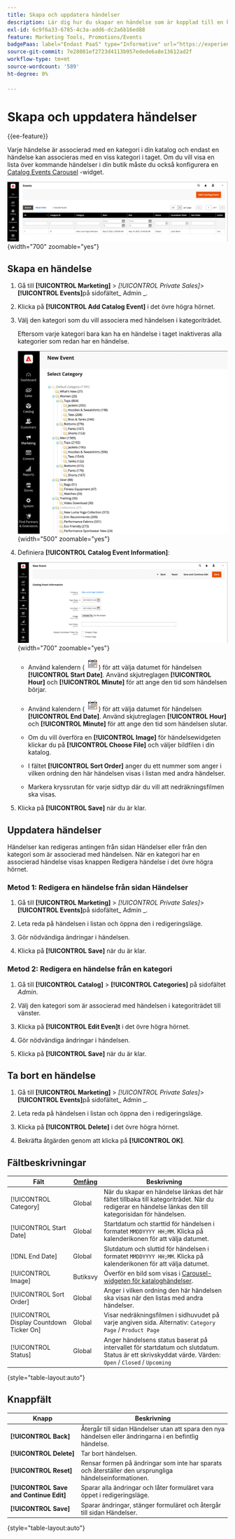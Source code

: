```yaml
---
title: Skapa och uppdatera händelser
description: Lär dig hur du skapar en händelse som är kopplad till en kategori i din katalog.
exl-id: 6c9f6a33-6785-4c3a-add6-dc2a6b16ed88
feature: Marketing Tools, Promotions/Events
badgePaas: label="Endast PaaS" type="Informative" url="https://experienceleague.adobe.com/en/docs/commerce/user-guides/product-solutions" tooltip="Gäller endast Adobe Commerce i molnprojekt (Adobe-hanterad PaaS-infrastruktur) och lokala projekt."
source-git-commit: 7e28081ef2723d4113b957edede6a8e13612ad2f
workflow-type: tm+mt
source-wordcount: '589'
ht-degree: 0%

---
```


# Skapa och uppdatera händelser

{{ee-feature}}

Varje händelse är associerad med en kategori i din katalog och endast en händelse kan associeras med en viss kategori i taget. Om du vill visa en lista över kommande händelser i din butik måste du också konfigurera en [Catalog Events Carousel](../content-design/widget-event-carousel.md) -widget.

![Händelselista](./assets/category-events.png){width="700" zoomable="yes"}

## Skapa en händelse

1. Gå till **[!UICONTROL Marketing]** > _[!UICONTROL Private Sales]_>**[!UICONTROL Events]**&#x200B;på sidofältet_ Admin _.

1. Klicka på **[!UICONTROL Add Catalog Event]** i det övre högra hörnet.

1. Välj den kategori som du vill associera med händelsen i kategoriträdet.

   Eftersom varje kategori bara kan ha en händelse i taget inaktiveras alla kategorier som redan har en händelse.

   ![Ny händelse - kategoriträd](./assets/catalog-events-category-tree.png){width="500" zoomable="yes"}

1. Definiera **[!UICONTROL Catalog Event Information]**:

   ![Kataloghändelseinformation](./assets/catalog-event-information.png){width="700" zoomable="yes"}

   - Använd kalendern (![kalenderikon](../assets/icon-calendar.png)) för att välja datumet för händelsen **[!UICONTROL Start Date]**. Använd skjutreglagen **[!UICONTROL Hour]** och **[!UICONTROL Minute]** för att ange den tid som händelsen börjar.

   - Använd kalendern (![kalenderikon](../assets/icon-calendar.png)) för att välja datumet för händelsen **[!UICONTROL End Date]**. Använd skjutreglagen **[!UICONTROL Hour]** och **[!UICONTROL Minute]** för att ange den tid som händelsen slutar.

   - Om du vill överföra en **[!UICONTROL Image]** för händelsewidgeten klickar du på **[!UICONTROL Choose File]** och väljer bildfilen i din katalog.

   - I fältet **[!UICONTROL Sort Order]** anger du ett nummer som anger i vilken ordning den här händelsen visas i listan med andra händelser.

   - Markera kryssrutan för varje sidtyp där du vill att nedräkningsfilmen ska visas.

1. Klicka på **[!UICONTROL Save]** när du är klar.

## Uppdatera händelser

Händelser kan redigeras antingen från sidan Händelser eller från den kategori som är associerad med händelsen. När en kategori har en associerad händelse visas knappen Redigera händelse i det övre högra hörnet.

### Metod 1: Redigera en händelse från sidan Händelser

1. Gå till **[!UICONTROL Marketing]** > _[!UICONTROL Private Sales]_>**[!UICONTROL Events]**&#x200B;på sidofältet_ Admin _.

1. Leta reda på händelsen i listan och öppna den i redigeringsläge.

1. Gör nödvändiga ändringar i händelsen.

1. Klicka på **[!UICONTROL Save]** när du är klar.

### Metod 2: Redigera en händelse från en kategori

1. Gå till **[!UICONTROL Catalog]** > **[!UICONTROL Categories]** på sidofältet _Admin_.

1. Välj den kategori som är associerad med händelsen i kategoriträdet till vänster.

1. Klicka på **[!UICONTROL Edit Even]t** i det övre högra hörnet.

1. Gör nödvändiga ändringar i händelsen.

1. Klicka på **[!UICONTROL Save]** när du är klar.

## Ta bort en händelse

1. Gå till **[!UICONTROL Marketing]** > _[!UICONTROL Private Sales]_>**[!UICONTROL Events]**&#x200B;på sidofältet_ Admin _.

1. Leta reda på händelsen i listan och öppna den i redigeringsläge.

1. Klicka på **[!UICONTROL Delete]** i det övre högra hörnet.

1. Bekräfta åtgärden genom att klicka på **[!UICONTROL OK]**.

## Fältbeskrivningar

| Fält | [Omfång](../getting-started/websites-stores-views.md#scope-settings) | Beskrivning |
|--- |--- |--- |
| [!UICONTROL Category] | Global | När du skapar en händelse länkas det här fältet tillbaka till kategoriträdet. När du redigerar en händelse länkas den till kategorisidan för händelsen. |
| [!UICONTROL Start Date] | Global | Startdatum och starttid för händelsen i formatet `MMDDYYYY HH;MM`. Klicka på kalenderikonen för att välja datumet. |
| [!DNL End Date] | Global | Slutdatum och sluttid för händelsen i formatet `MMDDYYYY HH;MM`. Klicka på kalenderikonen för att välja datumet. |
| [!UICONTROL Image] | Butiksvy | Överför en bild som visas i [Carousel-widgeten för kataloghändelser](../content-design/widget-event-carousel.md). |
| [!UICONTROL Sort Order] | Global | Anger i vilken ordning den här händelsen ska visas när den listas med andra händelser. |
| [!UICONTROL Display Countdown Ticker On] | Global | Visar nedräkningsfilmen i sidhuvudet på varje angiven sida. Alternativ: `Category Page` / `Product Page` |
| [!UICONTROL Status] | Global | Anger händelsens status baserat på intervallet för startdatum och slutdatum. Status är ett skrivskyddat värde. Värden: `Open` / `Closed` / `Upcoming` |

{style="table-layout:auto"}

## Knappfält

| Knapp | Beskrivning |
|--- |--- |
| **[!UICONTROL Back]** | Återgår till sidan Händelser utan att spara den nya händelsen eller ändringarna i en befintlig händelse. |
| **[!UICONTROL Delete]** | Tar bort händelsen. |
| **[!UICONTROL Reset]** | Rensar formen på ändringar som inte har sparats och återställer den ursprungliga händelseinformationen. |
| **[!UICONTROL Save and Continue Edit]** | Sparar alla ändringar och låter formuläret vara öppet i redigeringsläge. |
| **[!UICONTROL Save]** | Sparar ändringar, stänger formuläret och återgår till sidan Händelser. |

{style="table-layout:auto"}
